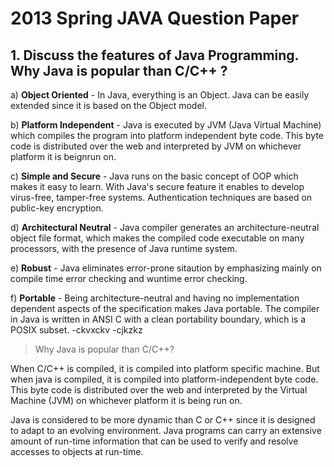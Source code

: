 # 2013 Spring JAVA Question Paper

## 1. Discuss the features of Java Programming. Why Java is popular than C/C++ ?

a) **Object Oriented**
	- In Java, everything is an Object. Java can be easily extended since it is based on the Object model.

b) **Platform Independent**
	- Java is executed by JVM (Java Virtual Machine) which compiles the program into platform independent byte code. This byte code is distributed over the web and interpreted by JVM on whichever platform it is beignrun on.

c) **Simple and Secure**
	- Java runs on the basic concept of OOP which makes it easy to learn. With Java's secure feature it enables to develop virus-free, tamper-free systems. Authentication techniques are based on public-key encryption.

d) **Architectural Neutral**
	- Java compiler generates an architecture-neutral object file format, which makes the compiled code executable on many processors, with the presence of Java runtime system.
	
e) **Robust**
	- Java eliminates error-prone sitaution by emphasizing mainly on compile time error checking and wuntime error checking.

f) **Portable**
	- Being architecture-neutral and having no implementation dependent aspects of the specification makes Java portable. The compiler in Java is written in ANSI C with a clean portability boundary, which is a POSIX subset.
-ckvxckv
-cjkzkz
> Why Java is popular than C/C++?

When C/C++ is compiled, it is compiled into platform specific machine. But when java is compiled, it is compiled into platform-independent byte code. This byte code is distributed over the web and interpreted by the Virtual Machine (JVM) on whichever platform it is being run on. 

Java is considered to be more dynamic than C or C++ since it is designed to adapt to an evolving environment. Java programs can carry an extensive amount of run-time information that can be used to verify and resolve accesses to objects at run-time.